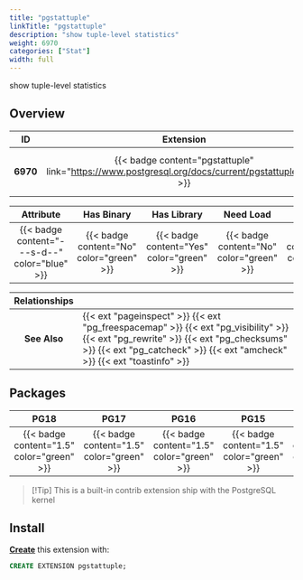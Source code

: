 ```yaml
---
title: "pgstattuple"
linkTitle: "pgstattuple"
description: "show tuple-level statistics"
weight: 6970
categories: ["Stat"]
width: full
---
```


show tuple-level statistics

## Overview

|    ID    | Extension |  Package   | Version |        Category        |           License            |       Language       |
|:--------:|:---------:|:----------:|:-------:|:----------------------:|:----------------------------:|:--------------------:|
| **6970** | {{< badge content="pgstattuple" link="https://www.postgresql.org/docs/current/pgstattuple.html" >}} | {{< ext "pgstattuple" "pgstattuple" >}} | `1.5` | {{< category "STAT" >}} | {{< license "PostgreSQL" >}} | {{< language "C" >}} |


|  Attribute | Has Binary | Has Library | Need Load | Has DDL | Relocatable | Trusted |
|:----------:|:----------:|:-----------:|:---------:|:-------:|:-----------:|:-------:|
| {{< badge content="---s-d--" color="blue" >}} | {{< badge content="No" color="green" >}} | {{< badge content="Yes" color="green" >}} | {{< badge content="No" color="green" >}} | {{< badge content="Yes" color="green" >}} | {{< badge content="no" color="red" >}} | {{< badge content="no" color="red" >}} |


| **Relationships** |   |
|:-----------------:|:----|
|   **See Also**    | {{< ext "pageinspect" >}} {{< ext "pg_freespacemap" >}} {{< ext "pg_visibility" >}} {{< ext "pg_rewrite" >}} {{< ext "pg_checksums" >}} {{< ext "pg_catcheck" >}} {{< ext "amcheck" >}} {{< ext "toastinfo" >}} |


## Packages

| **PG18** | **PG17** | **PG16** | **PG15** | **PG14** |
|:--------:|:--------:|:--------:|:--------:|:--------:|
| {{< badge content="1.5" color="green" >}} | {{< badge content="1.5" color="green" >}} | {{< badge content="1.5" color="green" >}} | {{< badge content="1.5" color="green" >}} | {{< badge content="1.5" color="green" >}} |

> [!Tip] This is a built-in contrib extension ship with the PostgreSQL kernel


## Install

[**Create**](https://ext.pgsty.com/usage/create) this extension with:

```sql
CREATE EXTENSION pgstattuple;
```
